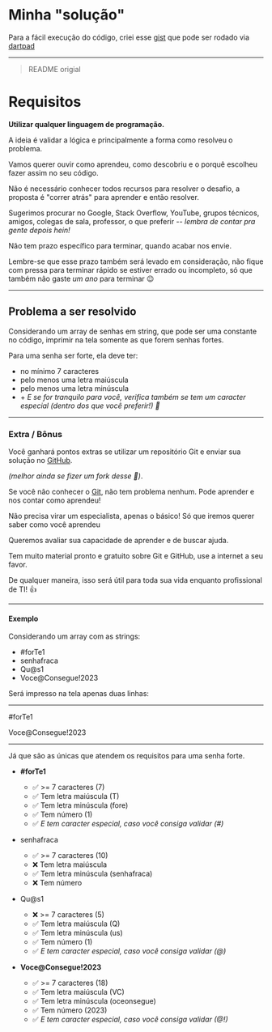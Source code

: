 # Minha "solução"

Para a fácil execução do código, criei esse [gist](https://gist.github.com/mazieri/e851494005a686138d24ad523db22907) que pode ser rodado via [dartpad](https://dartpad.dev/?id=e851494005a686138d24ad523db22907)

---
> README origial
# Requisitos

**Utilizar qualquer linguagem de programação.**

A ideia é validar a lógica e principalmente a forma como resolveu o problema.

Vamos querer ouvir como aprendeu, como descobriu e o porquê escolheu fazer assim no seu código.

Não é necessário conhecer todos recursos para resolver o desafio, a proposta é "correr atrás" para aprender e então resolver.

Sugerimos procurar no Google, Stack Overflow, YouTube, grupos técnicos, amigos, colegas de sala, professor, o que preferir -- _lembra de contar pra gente depois hein!_

Não tem prazo específico para terminar, quando acabar nos envie.

Lembre-se que esse prazo também será levado em consideração, não fique com pressa para terminar rápido se estiver errado ou incompleto, só que também não gaste _um ano_ para terminar 😉

---

## Problema a ser resolvido

Considerando um array de senhas em string, que pode ser uma constante no código, imprimir na tela somente as que forem senhas fortes.

Para uma senha ser forte, ela deve ter:

- no mínimo 7 caracteres
- pelo menos uma letra maiúscula
- pelo menos uma letra minúscula
- \+ _E se for tranquilo para você, verifica também se tem um caracter especial (dentro dos que você preferir!) 🙂_

---

### Extra / Bônus

Você ganhará pontos extras se utilizar um repositório Git e enviar sua solução no [GitHub](https://github.com/).

_(melhor ainda se fizer um fork desse 🤩)_.

Se você não conhecer o [Git](https://www.google.com/search?q=git), não tem problema nenhum. Pode aprender e nos contar como aprendeu!

Não precisa virar um especialista, apenas o básico! Só que iremos querer saber como você aprendeu

Queremos avaliar sua capacidade de aprender e de buscar ajuda.

Tem muito material pronto e gratuito sobre Git e GitHub, use a internet a seu favor.

De qualquer maneira, isso será útil para toda sua vida enquanto profissional de TI! 👍

---

#### Exemplo

Considerando um array com as strings:

- #forTe1
- senhafraca
- Qu@s1
- Voce@Consegue!2023

Será impresso na tela apenas duas linhas:

---
\#forTe1

Voce@Consegue!2023

---

Já que são as únicas que atendem os requisitos para uma senha forte.

- **#forTe1**
  - ✅ >= 7 caracteres (7)
  - ✅ Tem letra maiúscula (T)
  - ✅ Tem letra minúscula (fore)
  - ✅ Tem número (1)
  - ✅ _E tem caracter especial, caso você consiga validar (#)_

- senhafraca

  - ✅ >= 7 caracteres (10)
  - ❌ Tem letra maiúscula
  - ✅ Tem letra minúscula (senhafraca)
  - ❌ Tem número

- Qu@s1

  - ❌ >= 7 caracteres (5)
  - ✅ Tem letra maiúscula (Q)
  - ✅ Tem letra minúscula (us)
  - ✅ Tem número (1)
  - ✅ _E tem caracter especial, caso você consiga validar (@)_

- **Voce@Consegue!2023**
  - ✅ >= 7 caracteres (18)
  - ✅ Tem letra maiúscula (VC)
  - ✅ Tem letra minúscula (oceonsegue)
  - ✅ Tem número (2023)
  - ✅ _E tem caracter especial, caso você consiga validar (@!)_
